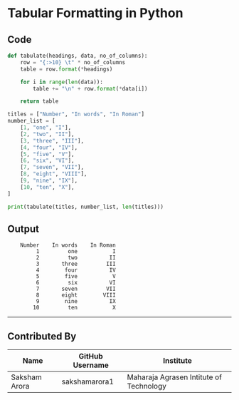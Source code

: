 # Tabular Formatting in Python


## Code

```python
def tabulate(headings, data, no_of_columns):
    row = "{:>10} \t" * no_of_columns
    table = row.format(*headings)

    for i in range(len(data)):
        table += "\n" + row.format(*data[i])

    return table

titles = ["Number", "In words", "In Roman"]
number_list = [
    [1, "one", "I"],
    [2, "two", "II"],
    [3, "three", "III"],
    [4, "four", "IV"],
    [5, "five", "V"],
    [6, "six", "VI"],
    [7, "seven", "VII"],
    [8, "eight", "VIII"],
    [9, "nine", "IX"],
    [10, "ten", "X"],
]

print(tabulate(titles, number_list, len(titles)))
```

## Output

```
    Number 	  In words 	  In Roman 	
         1 	       one 	         I 	
         2 	       two 	        II 	
         3 	     three 	       III 	
         4 	      four 	        IV 	
         5 	      five 	         V 	
         6 	       six 	        VI 	
         7 	     seven 	       VII 	
         8 	     eight 	      VIII 	
         9 	      nine 	        IX 	
        10 	       ten 	         X 	
```

---

## Contributed By

| Name | GitHub Username | Institute |
| --- | --- | --- |
| Saksham Arora | sakshamarora1 | Maharaja Agrasen Intitute of Technology |

